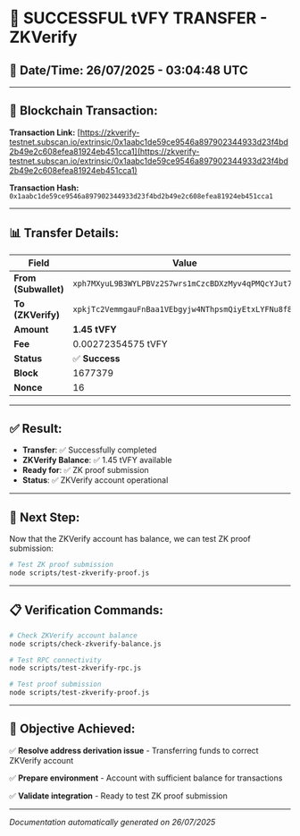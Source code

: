 # 🎉 **SUCCESSFUL tVFY TRANSFER - ZKVerify**

## 📅 **Date/Time:** 26/07/2025 - 03:04:48 UTC

---

## 🔗 **Blockchain Transaction:**

**Transaction Link:** [https://zkverify-testnet.subscan.io/extrinsic/0x1aabc1de59ce9546a897902344933d23f4bd2b49e2c608efea81924eb451cca1](https://zkverify-testnet.subscan.io/extrinsic/0x1aabc1de59ce9546a897902344933d23f4bd2b49e2c608efea81924eb451cca1)

**Transaction Hash:** `0x1aabc1de59ce9546a897902344933d23f4bd2b49e2c608efea81924eb451cca1`

---

## 📊 **Transfer Details:**

| Field | Value |
|-------|-------|
| **From (Subwallet)** | `xph7MXyuL9B3WYLPBVz2S7wrs1mCzcBDXzMyv4qPMQcYJut7S` |
| **To (ZKVerify)** | `xpkjTc2VemmgauFnBaa1VEbgyjw4NThpsmQiyEtxLYFNu8f8s` |
| **Amount** | **1.45 tVFY** |
| **Fee** | 0.00272354575 tVFY |
| **Status** | ✅ **Success** |
| **Block** | 1677379 |
| **Nonce** | 16 |

---

## ✅ **Result:**

- **Transfer**: ✅ Successfully completed
- **ZKVerify Balance**: ✅ 1.45 tVFY available
- **Ready for**: ✅ ZK proof submission
- **Status**: ✅ ZKVerify account operational

---

## 🚀 **Next Step:**

Now that the ZKVerify account has balance, we can test ZK proof submission:

```bash
# Test ZK proof submission
node scripts/test-zkverify-proof.js
```

---

## 📋 **Verification Commands:**

```bash
# Check ZKVerify account balance
node scripts/check-zkverify-balance.js

# Test RPC connectivity
node scripts/test-zkverify-rpc.js

# Test proof submission
node scripts/test-zkverify-proof.js
```

---

## 🎯 **Objective Achieved:**

✅ **Resolve address derivation issue** - Transferring funds to correct ZKVerify account

✅ **Prepare environment** - Account with sufficient balance for transactions

✅ **Validate integration** - Ready to test ZK proof submission

---

*Documentation automatically generated on 26/07/2025* 